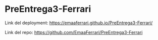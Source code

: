 # PreEntrega3-Ferrari

Link del deployment: https://emaaferrari.github.io/PreEntrega3-Ferrari/

Link del repo: https://github.com/EmaaFerrari/PreEntrega3-Ferrari
